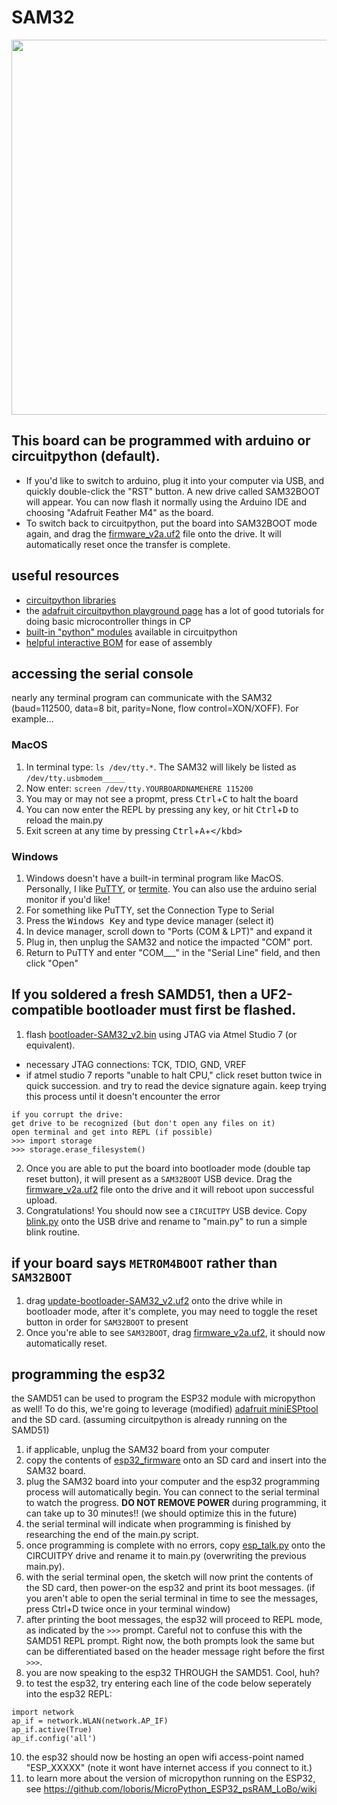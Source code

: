 # SAM32


<p align="middle">
  <img width="600" src="https://github.com/maholli/SAM32/blob/master/references/boardv2.PNG">
</p>

## This board can be programmed with arduino or circuitpython (default).
* If you'd like to switch to arduino, plug it into your computer via USB, and quickly double-click the "RST" button. A new drive called SAM32BOOT will appear. You can now flash it normally using the Arduino IDE and choosing "Adafruit Feather M4" as the board.
* To switch back to circuitpython, put the board into SAM32BOOT mode again, and drag the [firmware_v2a.uf2](https://github.com/maholli/SAM32/blob/master/firmware/firmware_v2a.uf2) file onto the drive. It will automatically reset once the transfer is complete.

## useful resources
* [circuitpython libraries](https://github.com/maholli/SAM32/tree/master/firmware/useful_libraries)
* the [adafruit circuitpython playground page](https://learn.adafruit.com/adafruit-circuit-playground-express/circuitpython-playground) has a lot of good tutorials for doing basic microcontroller things in CP
* [built-in "python" modules](https://circuitpython.readthedocs.io/en/latest/shared-bindings/index.html#modules) available in circuitpython
* [helpful interactive BOM](https://maholli.github.io/SAM32/) for ease of assembly

## accessing the serial console
nearly any terminal program can communicate with the SAM32 (baud=112500, data=8 bit, parity=None, flow control=XON/XOFF). For example...

### MacOS
1. In terminal type: `ls /dev/tty.*`. The SAM32 will likely be listed as `/dev/tty.usbmodem_____`
2. Now enter: `screen /dev/tty.YOURBOARDNAMEHERE 115200`
3. You may or may not see a propmt, press <kbd>Ctrl</kbd>+<kbd>C</kbd> to halt the board
4. You can now enter the REPL by pressing any key, or hit <kbd>Ctrl</kbd>+<kbd>D</kbd> to reload the main.py
5. Exit screen at any time by pressing <kbd>Ctrl</kbd>+<kbd>A</kbd>+<kbd>\</kbd>

### Windows 
1. Windows doesn't have a built-in terminal program like MacOS. Personally, I like [PuTTY](https://www.chiark.greenend.org.uk/~sgtatham/putty/latest.html), or [termite](https://www.compuphase.com/software_termite.htm). You can also use the arduino serial monitor if you'd like!
2. For something like PuTTY, set the Connection Type to Serial
3. Press the <kbd>Windows Key</kbd> and type device manager (select it)
4. In device manager, scroll down to "Ports (COM & LPT)" and expand it
5. Plug in, then unplug the SAM32 and notice the impacted "COM" port.
6. Return to PuTTY and enter "COM___" in the "Serial Line" field, and then click "Open"

## If you soldered a fresh SAMD51, then a UF2-compatible bootloader must first be flashed.
1.  flash [bootloader-SAM32_v2.bin](https://github.com/maholli/SAM32/blob/master/firmware/bootloader-SAM32_v2.bin) using JTAG via Atmel Studio 7 (or equivalent).
 * necessary JTAG connections: TCK, TDIO, GND, VREF
 * if atmel studio 7 reports "unable to halt CPU," click reset button twice in quick succession. and try to read the device signature again. keep trying this process until it doesn't encounter the error
```
if you corrupt the drive:
get drive to be recognized (but don't open any files on it)
open terminal and get into REPL (if possible)
>>> import storage
>>> storage.erase_filesystem()
```
2. Once you are able to put the board into bootloader mode (double tap reset button), it will present as a `SAM32BOOT` USB device. Drag the [firmware_v2a.uf2](https://github.com/maholli/SAM32/blob/master/firmware/firmware_v2a.uf2) file onto the drive and it will reboot upon successful upload.
3. Congratulations! You should now see a `CIRCUITPY` USB device. Copy [blink.py](https://github.com/maholli/SAM32/blob/master/firmware/blink.py) onto the USB drive and rename to "main.py" to run a simple blink routine. 

## if your board says `METROM4BOOT` rather than `SAM32BOOT`
1. drag [update-bootloader-SAM32_v2.uf2](https://github.com/maholli/SAM32/blob/master/firmware/update-bootloader-SAM32_v1.uf2) onto the drive while in bootloader mode, after it's complete, you may need to toggle the reset button in order for `SAM32BOOT` to present
2. Once you're able to see `SAM32BOOT`, drag [firmware_v2a.uf2](https://github.com/maholli/SAM32/blob/master/firmware/firmware_v1g.uf2), it should now automatically reset.

## programming the esp32
the SAMD51 can be used to program the ESP32 module with micropython as well! To do this, we're going to leverage (modified) [adafruit miniESPtool](https://github.com/adafruit/Adafruit_CircuitPython_miniesptool) and the SD card. (assuming circuitpython is already running on the SAMD51)
1. if applicable, unplug the SAM32 board from your computer
2. copy the contents of [esp32_firmware](https://github.com/maholli/SAM32/blob/master/firmware/esp32_firmware/) onto an SD card and insert into the SAM32 board.
3. plug the SAM32 board into your computer and the esp32 programming process will automatically begin. You can connect to the serial terminal to watch the  progress. **DO NOT REMOVE POWER** during programming, it can take up to 30 minutes!! (we should optimize this in the future)
4. the serial terminal will indicate when programming is finished by researching the end of the main.py script.
5. once programming is complete with no errors, copy [esp_talk.py](https://github.com/maholli/SAM32/blob/master/firmware/esp_talk.py) onto the CIRCUITPY drive and rename it to main.py (overwriting the previous main.py). 
6. with the serial terminal open, the sketch will now print the contents of the SD card, then power-on the esp32 and print its boot messages. (if you aren't able to open the serial terminal in time to see the messages, press Ctrl+D twice once in your terminal window)
7. after printing the boot messages, the esp32 will proceed to REPL mode, as indicated by the `>>>` prompt. Careful not to confuse this with the SAMD51 REPL prompt. Right now, the both prompts look the same but can be differentiated based on the header message right before the first `>>>`. 
8. you are now speaking to the esp32 THROUGH the SAMD51. Cool, huh? 
9. to test the esp32, try entering each line of the code below seperately into the esp32 REPL:
```
import network
ap_if = network.WLAN(network.AP_IF)
ap_if.active(True)
ap_if.config('all')
```
10. the esp32 should now be hosting an open wifi access-point named "ESP_XXXXX" (note it wont have internet access if you connect to it.)   
11. to learn more about the version of micropython running on the ESP32, see https://github.com/loboris/MicroPython_ESP32_psRAM_LoBo/wiki
